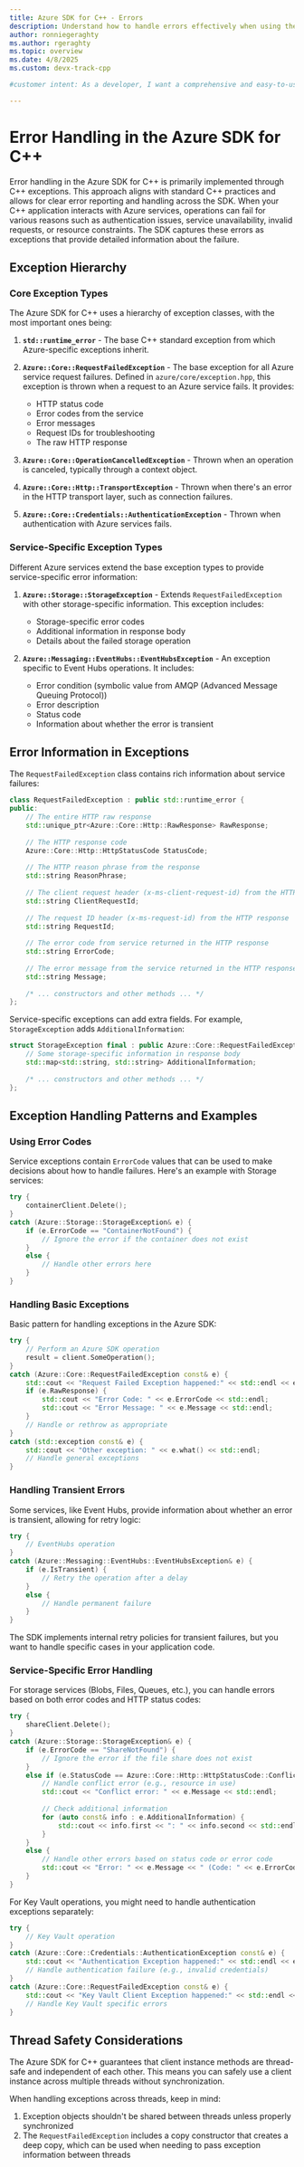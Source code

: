 ```yaml
---
title: Azure SDK for C++ - Errors
description: Understand how to handle errors effectively when using the Azure SDK for C++. 
author: ronniegeraghty
ms.author: rgeraghty
ms.topic: overview
ms.date: 4/8/2025
ms.custom: devx-track-cpp

#customer intent: As a developer, I want a comprehensive and easy-to-use SDK for Azure services so that I can efficiently integrate cloud capabilities into my C++ applications.

---
```


# Error Handling in the Azure SDK for C++

Error handling in the Azure SDK for C++ is primarily implemented through C++ exceptions. This approach aligns with standard C++ practices and allows for clear error reporting and handling across the SDK. When your C++ application interacts with Azure services, operations can fail for various reasons such as authentication issues, service unavailability, invalid requests, or resource constraints. The SDK captures these errors as exceptions that provide detailed information about the failure.

## Exception Hierarchy

### Core Exception Types

The Azure SDK for C++ uses a hierarchy of exception classes, with the most important ones being:

1. **`std::runtime_error`** - The base C++ standard exception from which Azure-specific exceptions inherit.

2. **`Azure::Core::RequestFailedException`** - The base exception for all Azure service request failures. Defined in `azure/core/exception.hpp`, this exception is thrown when a request to an Azure service fails. It provides:
   - HTTP status code
   - Error codes from the service
   - Error messages
   - Request IDs for troubleshooting
   - The raw HTTP response

3. **`Azure::Core::OperationCancelledException`** - Thrown when an operation is canceled, typically through a context object.

4. **`Azure::Core::Http::TransportException`** - Thrown when there's an error in the HTTP transport layer, such as connection failures.

5. **`Azure::Core::Credentials::AuthenticationException`** - Thrown when authentication with Azure services fails.

### Service-Specific Exception Types

Different Azure services extend the base exception types to provide service-specific error information:

1. **`Azure::Storage::StorageException`** - Extends `RequestFailedException` with other storage-specific information. This exception includes:
   - Storage-specific error codes
   - Additional information in response body
   - Details about the failed storage operation

2. **`Azure::Messaging::EventHubs::EventHubsException`** - An exception specific to Event Hubs operations. It includes:
   - Error condition (symbolic value from AMQP (Advanced Message Queuing Protocol))
   - Error description
   - Status code
   - Information about whether the error is transient

## Error Information in Exceptions

The `RequestFailedException` class contains rich information about service failures:

```cpp
class RequestFailedException : public std::runtime_error {
public:
    // The entire HTTP raw response
    std::unique_ptr<Azure::Core::Http::RawResponse> RawResponse;
    
    // The HTTP response code
    Azure::Core::Http::HttpStatusCode StatusCode;
    
    // The HTTP reason phrase from the response
    std::string ReasonPhrase;
    
    // The client request header (x-ms-client-request-id) from the HTTP response
    std::string ClientRequestId;
    
    // The request ID header (x-ms-request-id) from the HTTP response
    std::string RequestId;
    
    // The error code from service returned in the HTTP response
    std::string ErrorCode;
    
    // The error message from the service returned in the HTTP response
    std::string Message;
    
    /* ... constructors and other methods ... */
};
```

Service-specific exceptions can add extra fields. For example, `StorageException` adds `AdditionalInformation`:

```cpp
struct StorageException final : public Azure::Core::RequestFailedException {
    // Some storage-specific information in response body
    std::map<std::string, std::string> AdditionalInformation;
    
    /* ... constructors and other methods ... */
};
```

## Exception Handling Patterns and Examples

### Using Error Codes

Service exceptions contain `ErrorCode` values that can be used to make decisions about how to handle failures. Here's an example with Storage services:

```cpp
try {
    containerClient.Delete();
}
catch (Azure::Storage::StorageException& e) {
    if (e.ErrorCode == "ContainerNotFound") {
        // Ignore the error if the container does not exist
    }
    else {
        // Handle other errors here
    }
}
```

### Handling Basic Exceptions

Basic pattern for handling exceptions in the Azure SDK:

```cpp
try {
    // Perform an Azure SDK operation
    result = client.SomeOperation();
}
catch (Azure::Core::RequestFailedException const& e) {
    std::cout << "Request Failed Exception happened:" << std::endl << e.what() << std::endl;
    if (e.RawResponse) {
        std::cout << "Error Code: " << e.ErrorCode << std::endl;
        std::cout << "Error Message: " << e.Message << std::endl;
    }
    // Handle or rethrow as appropriate
}
catch (std::exception const& e) {
    std::cout << "Other exception: " << e.what() << std::endl;
    // Handle general exceptions
}
```

### Handling Transient Errors

Some services, like Event Hubs, provide information about whether an error is transient, allowing for retry logic:

```cpp
try {
    // EventHubs operation
}
catch (Azure::Messaging::EventHubs::EventHubsException& e) {
    if (e.IsTransient) {
        // Retry the operation after a delay
    }
    else {
        // Handle permanent failure
    }
}
```

The SDK implements internal retry policies for transient failures, but you want to handle specific cases in your application code.

### Service-Specific Error Handling

For storage services (Blobs, Files, Queues, etc.), you can handle errors based on both error codes and HTTP status codes:

```cpp
try {
    shareClient.Delete();
}
catch (Azure::Storage::StorageException& e) {
    if (e.ErrorCode == "ShareNotFound") {
        // Ignore the error if the file share does not exist
    }
    else if (e.StatusCode == Azure::Core::Http::HttpStatusCode::Conflict) {
        // Handle conflict error (e.g., resource in use)
        std::cout << "Conflict error: " << e.Message << std::endl;
        
        // Check additional information
        for (auto const& info : e.AdditionalInformation) {
            std::cout << info.first << ": " << info.second << std::endl;
        }
    }
    else {
        // Handle other errors based on status code or error code
        std::cout << "Error: " << e.Message << " (Code: " << e.ErrorCode << ")" << std::endl;
    }
}
```

For Key Vault operations, you might need to handle authentication exceptions separately:

```cpp
try {
    // Key Vault operation
}
catch (Azure::Core::Credentials::AuthenticationException const& e) {
    std::cout << "Authentication Exception happened:" << std::endl << e.what() << std::endl;
    // Handle authentication failure (e.g., invalid credentials)
}
catch (Azure::Core::RequestFailedException const& e) {
    std::cout << "Key Vault Client Exception happened:" << std::endl << e.Message << std::endl;
    // Handle Key Vault specific errors
}
```

## Thread Safety Considerations

The Azure SDK for C++ guarantees that client instance methods are thread-safe and independent of each other. This means you can safely use a client instance across multiple threads without synchronization.

When handling exceptions across threads, keep in mind:

1. Exception objects shouldn't be shared between threads unless properly synchronized
2. The `RequestFailedException` includes a copy constructor that creates a deep copy, which can be used when needing to pass exception information between threads
